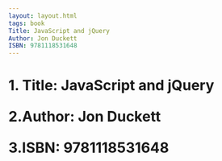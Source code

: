 ```yaml
---
layout: layout.html
tags: book      
Title: JavaScript and jQuery
Author: Jon Duckett
ISBN: 9781118531648
---
```

<h1>
1. Title: JavaScript and jQuery
<p>
2.Author: Jon Duckett
<p>
3.ISBN: 9781118531648
</h1>


